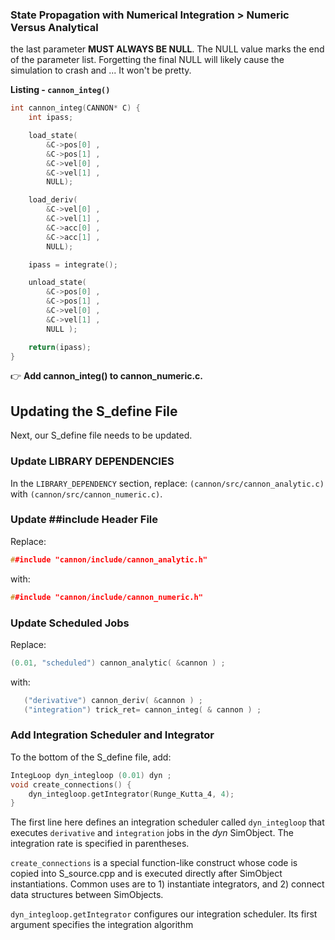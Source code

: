 ### State Propagation with Numerical Integration > Numeric Versus Analytical

 the last parameter
**MUST ALWAYS BE NULL**. The NULL value marks the end of the parameter list.
Forgetting the final NULL will likely cause the simulation to crash and ... It
won't be pretty.

<a id=listing_cannon_integ_func></a>
**Listing - `cannon_integ()`**

```c
int cannon_integ(CANNON* C) {
    int ipass;

    load_state(
        &C->pos[0] ,
        &C->pos[1] ,
        &C->vel[0] ,
        &C->vel[1] ,
        NULL);

    load_deriv(
        &C->vel[0] ,
        &C->vel[1] ,
        &C->acc[0] ,
        &C->acc[1] ,
        NULL);

    ipass = integrate();

    unload_state(
        &C->pos[0] ,
        &C->pos[1] ,
        &C->vel[0] ,
        &C->vel[1] ,
        NULL );

    return(ipass);
}

```

👉 **Add cannon\_integ() to cannon\_numeric.c.**

<a id=updating-the-s_define-file></a>
## Updating the S_define File

Next, our S_define file needs to be updated.

### Update LIBRARY DEPENDENCIES
In the `LIBRARY_DEPENDENCY` section, replace:
`(cannon/src/cannon_analytic.c)`
with `(cannon/src/cannon_numeric.c)`.

### Update ##include Header File

Replace:

```c++
##include "cannon/include/cannon_analytic.h"
```

with:

```c++
##include "cannon/include/cannon_numeric.h"
```

### Update Scheduled Jobs

Replace:

```c++
(0.01, "scheduled") cannon_analytic( &cannon ) ;
```

with:

```c++
   ("derivative") cannon_deriv( &cannon ) ;
   ("integration") trick_ret= cannon_integ( & cannon ) ;
```

### Add Integration Scheduler and Integrator
To the bottom of the S_define file, add:

```c++
IntegLoop dyn_integloop (0.01) dyn ;
void create_connections() {
    dyn_integloop.getIntegrator(Runge_Kutta_4, 4);
}
```

The first line here defines an integration scheduler called `dyn_integloop` that executes `derivative` and `integration` jobs in the *dyn* SimObject. The integration rate is specified in parentheses.

`create_connections` is a special function-like construct whose code is copied into S_source.cpp and is executed directly after SimObject instantiations. Common uses are to 1) instantiate integrators, and 2) connect data structures between SimObjects.

`dyn_integloop.getIntegrator` configures our integration scheduler. Its first argument specifies the integration algorithm
